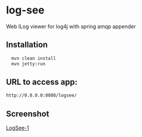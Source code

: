 log-see
=========

Web lLog viewer for log4j with spring amqp appender 

Installation
--------------

```sh
  mvn clean install
  mvn jetty:run
```




URL to access app: 
--------------
```sh
http://0.0.0.0:8080/logsee/
```

Screenshot
--------------

[LogSee-1](http://i.imgur.com/GCncUQi.png?1)


